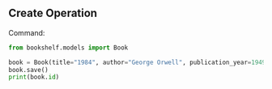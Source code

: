## Create Operation

Command:
```python
from bookshelf.models import Book

book = Book(title="1984", author="George Orwell", publication_year=1949)
book.save()
print(book.id)